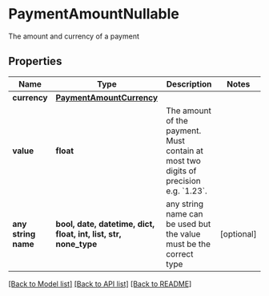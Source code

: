 # PaymentAmountNullable

The amount and currency of a payment

## Properties
Name | Type | Description | Notes
------------ | ------------- | ------------- | -------------
**currency** | [**PaymentAmountCurrency**](PaymentAmountCurrency.md) |  | 
**value** | **float** | The amount of the payment. Must contain at most two digits of precision e.g. &#x60;1.23&#x60;. | 
**any string name** | **bool, date, datetime, dict, float, int, list, str, none_type** | any string name can be used but the value must be the correct type | [optional]

[[Back to Model list]](../README.md#documentation-for-models) [[Back to API list]](../README.md#documentation-for-api-endpoints) [[Back to README]](../README.md)


